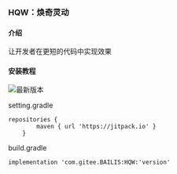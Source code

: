 ### HQW：焕奇灵动

#### 介绍
让开发者在更短的代码中实现效果

#### 安装教程
![最新版本](https://jitpack.io/v/com.gitee.BAILIS/HQW.svg "version")

setting.gradle
```
repositories {
        maven { url 'https://jitpack.io' }
    }
```
build.gradle
```
implementation 'com.gitee.BAILIS:HQW:'version'
```


